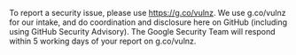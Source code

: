 To report a security issue, please use https://g.co/vulnz. We use g.co/vulnz for our intake, and do coordination and disclosure here on GitHub (including using GitHub Security Advisory). The Google Security Team will respond within 5 working days of your report on g.co/vulnz.

